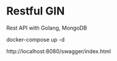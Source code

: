 # Restful GIN
Rest API with Golang, MongoDB

docker-compose up -d

http://localhost:8080/swagger/index.html